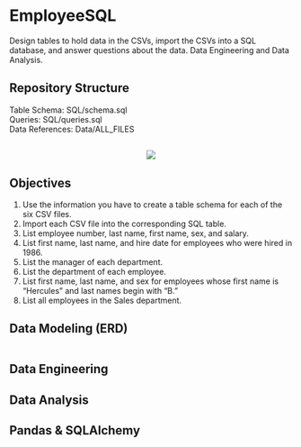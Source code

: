# EmployeeSQL
Design tables to hold data in the CSVs, import the CSVs into a SQL database, and answer questions about the data. Data Engineering and Data Analysis.

## Repository Structure
Table Schema: SQL/schema.sql  
Queries: SQL/queries.sql  
Data References: Data/ALL_FILES  
##  
<p align="center">
  <img src="https://i.imgur.com/EEgqAQf.png">
</p>

## Objectives  
1. Use the information you have to create a table schema for each of the six CSV files.
2. Import each CSV file into the corresponding SQL table.
3. List employee number, last name, first name, sex, and salary.
4. List first name, last name, and hire date for employees who were hired in 1986.
5. List the manager of each department.
6. List the department of each employee.
7. List first name, last name, and sex for employees whose first name is “Hercules” and last names begin with “B.”
8. List all employees in the Sales department.

## Data Modeling (ERD)
<p align="center">
  <img src="">
</p>

## Data Engineering 

## Data Analysis 

## Pandas & SQLAlchemy 
